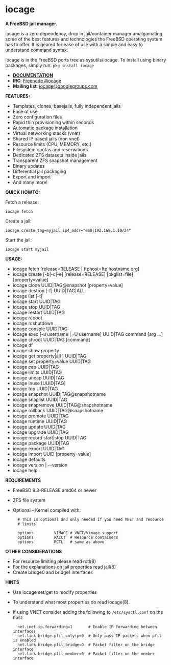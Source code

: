 iocage
======

**A FreeBSD jail manager.**

iocage is a zero dependency, drop in jail/container manager amalgamating some
of the best features and technologies the FreeBSD operating system has to offer.
It is geared for ease of use with a simple and easy to understand command syntax.

iocage is in the FreeBSD ports tree as sysutils/iocage.
To install using binary packages, simply run: `pkg install iocage`

- **[DOCUMENTATION](http://iocage.readthedocs.org/en/latest/index.html)**
- **IRC**: [Freenode #iocage](https://www.irccloud.com/invite?hostname=irc.freenode.net&channel=%23iocage)
- **Mailing list**: iocage@googlegroups.com

**FEATURES:**
- Templates, clones, basejails, fully independent jails
- Ease of use
- Zero configuration files
- Rapid thin provisioning within seconds
- Automatic package installation
- Virtual networking stacks (vnet)
- Shared IP based jails (non vnet)
- Resource limits (CPU, MEMORY, etc.)
- Filesystem quotas and reservations
- Dedicated ZFS datasets inside jails
- Transparent ZFS snapshot management
- Binary updates
- Differential jail packaging
- Export and import
- And many more!

**QUICK HOWTO:**

Fetch a release:

`iocage fetch`

Create a jail:

`iocage create tag=myjail ip4_addr="em0|192.168.1.10/24"`

Start the jail:

`iocage start myjail`

**USAGE:**
-  iocage fetch [release=RELEASE | ftphost=ftp.hostname.org]
-  iocage create [-b|-c|-e] [release=RELEASE] [pkglist=file] [property=value]
-  iocage clone UUID|TAG@snapshot [property=value]
-  iocage destroy [-f] UUID|TAG|ALL
-  iocage list [-t]
-  iocage start UUID|TAG
-  iocage stop UUID|TAG
-  iocage restart UUID|TAG
-  iocage rcboot
-  iocage rcshutdown
-  iocage console UUID|TAG
-  iocage exec [-u username | -U username] UUID|TAG command [arg ...]
-  iocage chroot UUID|TAG [command]
-  iocage df
-  iocage show property
-  iocage get property|all ] UUID|TAG
-  iocage set property=value UUID|TAG
-  iocage cap UUID|TAG
-  iocage limits UUID|TAG
-  iocage uncap UUID|TAG
-  iocage inuse [UUID|TAG]
-  iocage top UUID|TAG
-  iocage snapshot UUID|TAG@snapshotname
-  iocage snaplist UUID|TAG
-  iocage snapremove UUID|TAG@snapshotname
-  iocage rollback UUID|TAG@snapshotname
-  iocage promote UUID|TAG
-  iocage runtime UUID|TAG
-  iocage update UUID|TAG
-  iocage upgrade UUID|TAG
-  iocage record start|stop UUID|TAG
-  iocage package UUID|TAG
-  iocage export UUID|TAG
-  iocage import UUID [property=value]
-  iocage defaults
-  iocage version | --version
-  iocage help

**REQUIREMENTS**
- FreeBSD 9.3-RELEASE amd64 or newer
- ZFS file system
- Optional - Kernel compiled with:

        # This is optional and only needed if you need VNET and resource
        # limits

        options         VIMAGE # VNET/Vimage support
        options         RACCT  # Resource containers
        options         RCTL   # same as above

**OTHER CONSIDERATIONS**
- For resource limiting please read rctl(8)
- For the explanations on jail properties read jail(8)
- Create bridge0 and bridge1 interfaces

**HINTS**
- Use iocage set/get to modify properties
- To understand what most properties do read iocage(8).
- If using VNET consider adding the following to `/etc/sysctl.conf` on the host:

        net.inet.ip.forwarding=1       # Enable IP forwarding between interfaces
        net.link.bridge.pfil_onlyip=0  # Only pass IP packets when pfil is enabled
        net.link.bridge.pfil_bridge=0  # Packet filter on the bridge interface
        net.link.bridge.pfil_member=0  # Packet filter on the member interface
